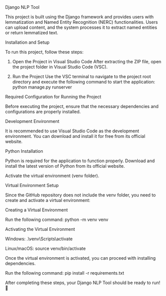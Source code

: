 Django NLP Tool

This project is built using the Django framework and provides users with lemmatization and Named Entity Recognition (NERC) functionalities. Users can upload content, and the system processes it to extract named entities or return lemmatized text.

Installation and Setup

To run this project, follow these steps:

1. Open the Project in Visual Studio Code
After extracting the ZIP file, open the project folder in Visual Studio Code (VSC).

2. Run the Project
Use the VSC terminal to navigate to the project root directory and execute the following command to start the application: python manage.py runserver
    

Required Configuration for Running the Project

Before executing the project, ensure that the necessary dependencies and configurations are properly installed.

Development Environment

It is recommended to use Visual Studio Code as the development environment. You can download and install it for free from its official website.

Python Installation

Python is required for the application to function properly. Download and install the latest version of Python from its official website.

Activate the virtual environment (venv folder).

Virtual Environment Setup

Since the GitHub repository does not include the venv folder, you need to create and activate a virtual environment:

Creating a Virtual Environment

Run the following command: python -m venv venv

Activating the Virtual Environment

Windows: .\venv\Scripts\activate

Linux/macOS: source venv/bin/activate


Once the virtual environment is activated, you can proceed with installing dependencies.

Run the following command: pip install -r requirements.txt

After completing these steps, your Django NLP Tool should be ready to run! 🚀
